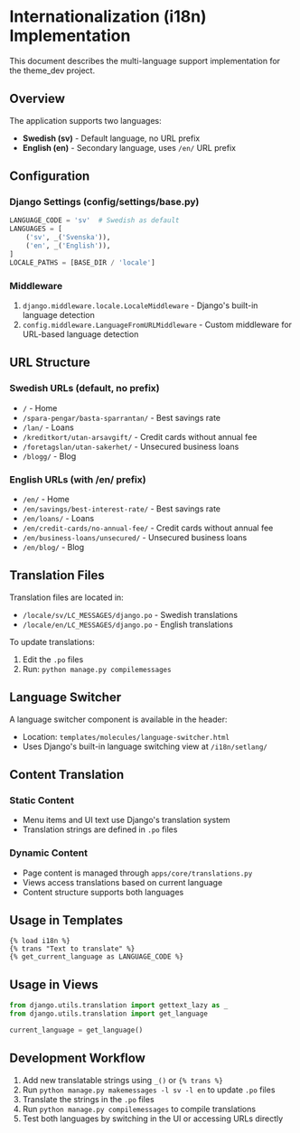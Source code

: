 # Internationalization (i18n) Implementation

This document describes the multi-language support implementation for the theme_dev project.

## Overview

The application supports two languages:
- **Swedish (sv)** - Default language, no URL prefix
- **English (en)** - Secondary language, uses `/en/` URL prefix

## Configuration

### Django Settings (config/settings/base.py)
```python
LANGUAGE_CODE = 'sv'  # Swedish as default
LANGUAGES = [
    ('sv', _('Svenska')),
    ('en', _('English')),
]
LOCALE_PATHS = [BASE_DIR / 'locale']
```

### Middleware
1. `django.middleware.locale.LocaleMiddleware` - Django's built-in language detection
2. `config.middleware.LanguageFromURLMiddleware` - Custom middleware for URL-based language detection

## URL Structure

### Swedish URLs (default, no prefix)
- `/` - Home
- `/spara-pengar/basta-sparrantan/` - Best savings rate
- `/lan/` - Loans
- `/kreditkort/utan-arsavgift/` - Credit cards without annual fee
- `/foretagslan/utan-sakerhet/` - Unsecured business loans
- `/blogg/` - Blog

### English URLs (with /en/ prefix)
- `/en/` - Home
- `/en/savings/best-interest-rate/` - Best savings rate
- `/en/loans/` - Loans
- `/en/credit-cards/no-annual-fee/` - Credit cards without annual fee
- `/en/business-loans/unsecured/` - Unsecured business loans
- `/en/blog/` - Blog

## Translation Files

Translation files are located in:
- `/locale/sv/LC_MESSAGES/django.po` - Swedish translations
- `/locale/en/LC_MESSAGES/django.po` - English translations

To update translations:
1. Edit the `.po` files
2. Run: `python manage.py compilemessages`

## Language Switcher

A language switcher component is available in the header:
- Location: `templates/molecules/language-switcher.html`
- Uses Django's built-in language switching view at `/i18n/setlang/`

## Content Translation

### Static Content
- Menu items and UI text use Django's translation system
- Translation strings are defined in `.po` files

### Dynamic Content
- Page content is managed through `apps/core/translations.py`
- Views access translations based on current language
- Content structure supports both languages

## Usage in Templates

```django
{% load i18n %}
{% trans "Text to translate" %}
{% get_current_language as LANGUAGE_CODE %}
```

## Usage in Views

```python
from django.utils.translation import gettext_lazy as _
from django.utils.translation import get_language

current_language = get_language()
```

## Development Workflow

1. Add new translatable strings using `_()` or `{% trans %}`
2. Run `python manage.py makemessages -l sv -l en` to update `.po` files
3. Translate the strings in the `.po` files
4. Run `python manage.py compilemessages` to compile translations
5. Test both languages by switching in the UI or accessing URLs directly